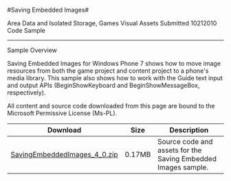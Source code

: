 #Saving Embedded Images#

Area
Data and Isolated Storage, Games Visual Assets
Submitted
10212010
Code Sample

---

Sample Overview

Saving Embedded Images for Windows Phone 7 shows how to move image resources from both the game project and content project to a phone's media library. This sample also shows how to work with the Guide text input and output APIs (BeginShowKeyboard and BeginShowMessageBox, respectively).


All content and source code downloaded from this page are bound to the Microsoft Permissive License (Ms-PL).

Download | Size | Description
---|---|---|
[SavingEmbeddedImages_4_0.zip](https://github.com/kniEngine/XNAGameStudio/blob/master/Samples/SavingEmbeddedImages_4_0.zip?raw=true) | 0.17MB | Source code and assets for the Saving Embedded Images sample.